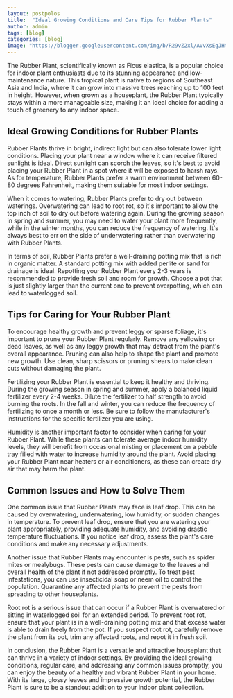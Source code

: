 ```yaml
---
layout: postpolos
title:  "Ideal Growing Conditions and Care Tips for Rubber Plants"
author: admin
tags: [blog]
categories: [blog]
image: "https://blogger.googleusercontent.com/img/b/R29vZ2xl/AVvXsEgJHtn7X0g6FDP3JvacVuSvVr3OO_HvoVWZ0HiWPagVoq36aY5Nk4SR1elqVHpWRpbmsJ2ZJZZNFCVsjTK3Qs09Np2q8MXPyUdg03HdVFdmssZluybkGJtlWUGeoELT4cgUVbAgwi9BxCM_a4o3miv_YWA-EswFmOb0c8jBVjarO6iYXwqSVLZPW9RnTbs/s1600/20240416_233033.jpg"
---
```


<p>The Rubber Plant, scientifically known as Ficus elastica, is a popular choice for indoor plant enthusiasts due to its stunning appearance and low-maintenance nature. This tropical plant is native to regions of Southeast Asia and India, where it can grow into massive trees reaching up to 100 feet in height. However, when grown as a houseplant, the Rubber Plant typically stays within a more manageable size, making it an ideal choice for adding a touch of greenery to any indoor space.</p>
<h2>Ideal Growing Conditions for Rubber Plants</h2>
<p>Rubber Plants thrive in bright, indirect light but can also tolerate lower light conditions. Placing your plant near a window where it can receive filtered sunlight is ideal. Direct sunlight can scorch the leaves, so it's best to avoid placing your Rubber Plant in a spot where it will be exposed to harsh rays. As for temperature, Rubber Plants prefer a warm environment between 60-80 degrees Fahrenheit, making them suitable for most indoor settings.</p>
<p>When it comes to watering, Rubber Plants prefer to dry out between waterings. Overwatering can lead to root rot, so it's important to allow the top inch of soil to dry out before watering again. During the growing season in spring and summer, you may need to water your plant more frequently, while in the winter months, you can reduce the frequency of watering. It's always best to err on the side of underwatering rather than overwatering with Rubber Plants.</p>
<p>In terms of soil, Rubber Plants prefer a well-draining potting mix that is rich in organic matter. A standard potting mix with added perlite or sand for drainage is ideal. Repotting your Rubber Plant every 2-3 years is recommended to provide fresh soil and room for growth. Choose a pot that is just slightly larger than the current one to prevent overpotting, which can lead to waterlogged soil.</p>
<h2>Tips for Caring for Your Rubber Plant</h2>
<p>To encourage healthy growth and prevent leggy or sparse foliage, it's important to prune your Rubber Plant regularly. Remove any yellowing or dead leaves, as well as any leggy growth that may detract from the plant's overall appearance. Pruning can also help to shape the plant and promote new growth. Use clean, sharp scissors or pruning shears to make clean cuts without damaging the plant.</p>
<p>Fertilizing your Rubber Plant is essential to keep it healthy and thriving. During the growing season in spring and summer, apply a balanced liquid fertilizer every 2-4 weeks. Dilute the fertilizer to half strength to avoid burning the roots. In the fall and winter, you can reduce the frequency of fertilizing to once a month or less. Be sure to follow the manufacturer's instructions for the specific fertilizer you are using.</p>
<p>Humidity is another important factor to consider when caring for your Rubber Plant. While these plants can tolerate average indoor humidity levels, they will benefit from occasional misting or placement on a pebble tray filled with water to increase humidity around the plant. Avoid placing your Rubber Plant near heaters or air conditioners, as these can create dry air that may harm the plant.</p>
<h2>Common Issues and How to Solve Them</h2>
<p>One common issue that Rubber Plants may face is leaf drop. This can be caused by overwatering, underwatering, low humidity, or sudden changes in temperature. To prevent leaf drop, ensure that you are watering your plant appropriately, providing adequate humidity, and avoiding drastic temperature fluctuations. If you notice leaf drop, assess the plant's care conditions and make any necessary adjustments.</p>
<p>Another issue that Rubber Plants may encounter is pests, such as spider mites or mealybugs. These pests can cause damage to the leaves and overall health of the plant if not addressed promptly. To treat pest infestations, you can use insecticidal soap or neem oil to control the population. Quarantine any affected plants to prevent the pests from spreading to other houseplants.</p>
<p>Root rot is a serious issue that can occur if a Rubber Plant is overwatered or sitting in waterlogged soil for an extended period. To prevent root rot, ensure that your plant is in a well-draining potting mix and that excess water is able to drain freely from the pot. If you suspect root rot, carefully remove the plant from its pot, trim any affected roots, and repot it in fresh soil.</p>
<p>In conclusion, the Rubber Plant is a versatile and attractive houseplant that can thrive in a variety of indoor settings. By providing the ideal growing conditions, regular care, and addressing any common issues promptly, you can enjoy the beauty of a healthy and vibrant Rubber Plant in your home. With its large, glossy leaves and impressive growth potential, the Rubber Plant is sure to be a standout addition to your indoor plant collection.</p>


